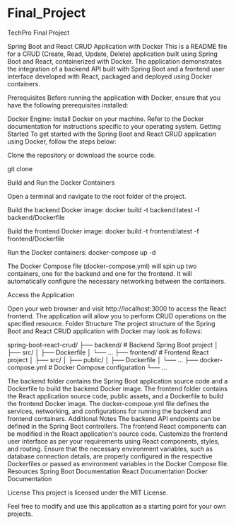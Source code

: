 # Final_Project
TechPro Final Project

Spring Boot and React CRUD Application with Docker
This is a README file for a CRUD (Create, Read, Update, Delete) application built using Spring Boot and React, containerized with Docker. The application demonstrates the integration of a backend API built with Spring Boot and a frontend user interface developed with React, packaged and deployed using Docker containers.

Prerequisites
Before running the application with Docker, ensure that you have the following prerequisites installed:

Docker Engine: Install Docker on your machine. Refer to the Docker documentation for instructions specific to your operating system.
Getting Started
To get started with the Spring Boot and React CRUD application using Docker, follow the steps below:

Clone the repository or download the source code.

git clone 

Build and Run the Docker Containers

Open a terminal and navigate to the root folder of the project.

Build the backend Docker image:
docker build -t backend:latest -f backend/Dockerfile

Build the frontend Docker image:
docker build -t frontend:latest -f frontend/Dockerfile

Run the Docker containers:
docker-compose up -d

The Docker Compose file (docker-compose.yml) will spin up two containers, one for the backend and one for the frontend. It will automatically configure the necessary networking between the containers.

Access the Application

Open your web browser and visit http://localhost:3000 to access the React frontend.
The application will allow you to perform CRUD operations on the specified resource.
Folder Structure
The project structure of the Spring Boot and React CRUD application with Docker may look as follows:

spring-boot-react-crud/
├── backend/                 # Backend Spring Boot project
│   ├── src/
│   ├── Dockerfile
│   └── ...
├── frontend/                # Frontend React project
│   ├── src/
│   ├── public/
│   ├── Dockerfile
│   └── ...
├── docker-compose.yml       # Docker Compose configuration
└── ...


The backend folder contains the Spring Boot application source code and a Dockerfile to build the backend Docker image.
The frontend folder contains the React application source code, public assets, and a Dockerfile to build the frontend Docker image.
The docker-compose.yml file defines the services, networking, and configurations for running the backend and frontend containers.
Additional Notes
The backend API endpoints can be defined in the Spring Boot controllers.
The frontend React components can be modified in the React application's source code.
Customize the frontend user interface as per your requirements using React components, styles, and routing.
Ensure that the necessary environment variables, such as database connection details, are properly configured in the respective Dockerfiles or passed as environment variables in the Docker Compose file.
Resources
Spring Boot Documentation
React Documentation
Docker Documentation

License
This project is licensed under the MIT License.

Feel free to modify and use this application as a starting point for your own projects.







